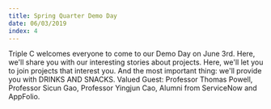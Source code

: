 ```yaml
---
title: Spring Quarter Demo Day
date: 06/03/2019
index: 4
---
```

Triple C welcomes everyone to come to our Demo Day on June 3rd. Here, we'll share you with our interesting stories about projects. Here, we'll let you to join projects that interest you. And the most important thing: we'll provide you with DRINKS AND SNACKS. Valued Guest: Professor Thomas Powell, Professor Sicun Gao, Professor Yingjun Cao, Alumni from ServiceNow and AppFolio.



